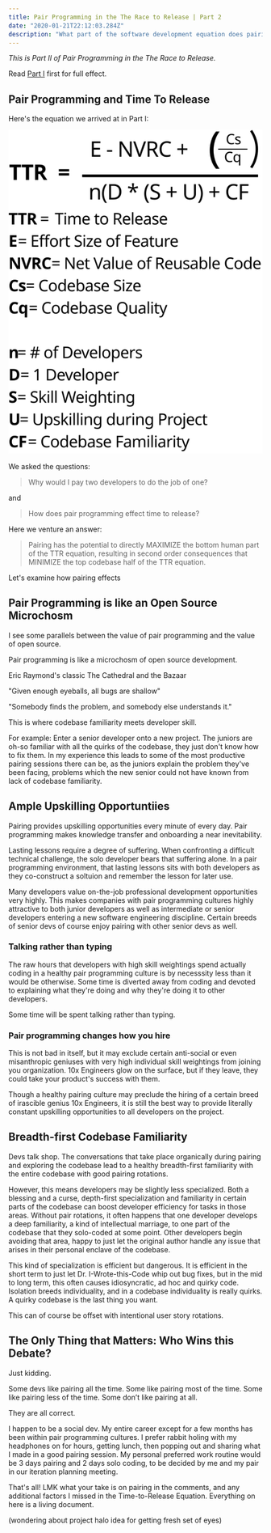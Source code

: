 ```yaml
---
title: Pair Programming in the The Race to Release | Part 2
date: "2020-01-21T22:12:03.284Z"
description: "What part of the software development equation does pairing improve?"
---
```


<i>This is Part II of Pair Programming in the The Race to Release.</i>

Read [Part I](/pair-programmaing-in-the-race-to-release/) first for full effect.

<h2>Pair Programming and Time To Release</h2>

Here's the equation we arrived at in Part I:

<img src="./FinalEquation.svg" alt="final_equation" class="equation">

We asked the questions:

<blockquote>Why would I pay two developers to do the job of one?</blockquote>

and

<blockquote>How does pair programming effect time to release?</blockquote>

Here we venture an answer:

<blockquote>Pairing has the potential to directly MAXIMIZE the bottom human part of the TTR equation, resulting in second order consequences that MINIMIZE the top codebase half of the TTR equation.</blockquote>

Let's examine how pairing effects

<h2>Pair Programming is like an Open Source Microchosm</h2>

I see some parallels between the value of pair programming and the value of open source.

Pair programming is like a microchosm of open source development.

Eric Raymond's classic The Cathedral and the Bazaar

"Given enough eyeballs, all bugs are shallow"

"Somebody finds the problem, and somebody else understands it."

This is where codebase familiarity meets developer skill.

For example: Enter a senior developer onto a new project. The juniors are oh-so familiar with all the quirks of the codebase, they just don't know how to fix them. In my experience this leads to some of the most productive pairing sessions there can be, as the juniors explain the problem they've been facing, problems which the new senior could not have known from lack of codebase familiarity.

<h2>Ample Upskilling Opportuntiies</h2>

Pairing provides upskilling opportunities every minute of every day. Pair programming makes knowledge transfer and onboarding a near inevitability.

Lasting lessons require a degree of suffering. When confronting a difficult technical challenge, the solo developer bears that suffering alone. In a pair programming environment, that lasting lessons sits with both developers as they co-construct a soltuion and remember the lesson for later use.

Many developers value on-the-job professional development opportunities very highly. This makes companies with pair programming cultures highly attractive to both junior developers as well as intermediate or senior developers entering a new software engineering discipline. Certain breeds of senior devs of course enjoy pairing with other senior devs as well.

<h3>Talking rather than typing</h3>

The raw hours that developers with high skill weightings spend actually coding in a healthy pair programming culture is by necesssity less than it would be otherwise. Some time is diverted away from coding and devoted to explaining what they're doing and why they're doing it to other developers.

Some time will be spent talking rather than typing.

<h3>Pair programming changes how you hire</h3>
This is not bad in itself, but it may exclude certain anti-social or even misanthropic geniuses with very high individual skill weightings from joining you organization. 10x Engineers glow on the surface, but if they leave, they could take your product's success with them.

Though a healthy pairing culture may preclude the hiring of a certain breed of irascible genius 10x Engineers, it is still the best way to provide literally constant upskilling opportunities to all developers on the project.

<h2>Breadth-first Codebase Familiarity</h2>

Devs talk shop. The conversations that take place organically during pairing and exploring the codebase lead to a healthy breadth-first familiarity with the entire codebase with good pairing rotations.

However, this means developers may be slightly less specialized. Both a blessing and a curse, depth-first specialization and familiarity in certain parts of the codebase can boost developer efficiency for tasks in those areas. Without pair rotations, it often happens that one developer develops a deep familiarity, a kind of intellectual marriage, to one part of the codebase that they solo-coded at some point. Other developers begin avoiding that area, happy to just let the original author handle any issue that arises in their personal enclave of the codebase.

This kind of specialization is efficient but dangerous. It is efficient in the short term to just let Dr. I-Wrote-this-Code whip out bug fixes, but in the mid to long term, this often causes idiosyncratic, ad hoc and quirky code. Isolation breeds individuality, and in a codebase individuality is really quirks. A quirky codebase is the last thing you want.

This can of course be offset with intentional user story rotations.

<h2>The Only Thing that Matters: Who Wins this Debate?</h2>

Just kidding.

Some devs like pairing all the time. Some like pairing most of the time. Some like pairing less of the time. Some don’t like pairing at all.

They are all correct.

I happen to be a social dev. My entire career except for a few months has been within pair programming cultures. I prefer rabbit holing with my headphones on for hours, getting lunch, then popping out and sharing what I made in a good pairing session. My personal preferred work routine would be 3 days pairing and 2 days solo coding, to be decided by me and my pair in our iteration planning meeting.

That's all! LMK what your take is on pairing in the comments, and any additional factors I missed in the Time-to-Release Equation. Everything on here is a living document.

(wondering about project halo idea for getting fresh set of eyes)
